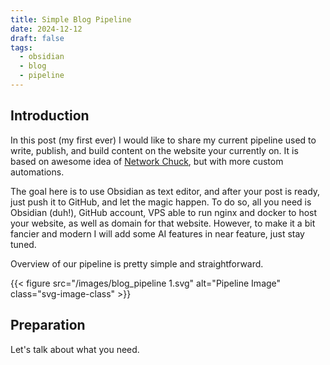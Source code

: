 ```yaml
---
title: Simple Blog Pipeline
date: 2024-12-12
draft: false
tags:
  - obsidian
  - blog
  - pipeline
---
```


## Introduction
In this post (my first ever) I would like to share my current pipeline used to write, publish, and build content on the website your currently on. It is based on awesome idea of [Network Chuck](https://www.youtube.com/watch?v=dnE7c0ELEH8), but with more custom automations. 

The goal here is to use Obsidian as text editor, and after your post is ready, just push it to GitHub, and let the magic happen. To do so, all you need is Obsidian (duh!), GitHub account, VPS able to run nginx and docker to host your website, as well as domain for that website. However, to make it a bit fancier and modern I will add some AI features in near feature, just stay tuned.

Overview of our pipeline is pretty simple and straightforward.

{{< figure src="/images/blog_pipeline 1.svg" alt="Pipeline Image" class="svg-image-class" >}}

<!---[[blog_pipeline 1.svg]]{: .svg-image-class}--->

## Preparation
Let's talk about what you need.